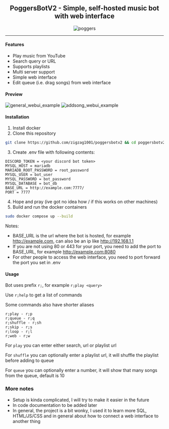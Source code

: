 <h2 align="center"> PoggersBotV2 - Simple, self-hosted music bot with web interface </h2>

<p align="center">
    <img src="https://i.ibb.co/Nyy13p0/poggers.png" alt="poggers">
</p>

---


#### Features

- Play music from YouTube
- Search query or URL
- Supports playlists
- Multi server support
- Simple web interface
- Edit queue (i.e. drag songs) from web interface

#### Preview
![general_webui_example](https://github.com/zigzag1001/poggersbotv2/assets/72932714/39e4dfaa-100c-4414-8fad-2a50c23b233f)
![addsong_webui_example](https://github.com/zigzag1001/poggersbotv2/assets/72932714/58113ee9-5364-4743-b901-c1ae19349b46)

#### Installation

1. Install docker
2. Clone this repository
```bash
git clone https://github.com/zigzag1001/poggersbotv2 && cd poggersbotv2
```
3. Create .env file with following contents:
```env
DISCORD_TOKEN = <your discord bot token>
MYSQL_HOST = mariadb
MARIADB_ROOT_PASSWORD = root_password
MYSQL_USER = bot_user
MYSQL_PASSWORD = bot_password
MYSQL_DATABASE = bot_db
BASE_URL = http://example.com:7777/
PORT = 7777
```
4. Hope and pray (ive got no idea how / if this works on other machines)
5. Build and run the docker containers
```bash
sudo docker compose up --build
```

Notes:
- BASE_URL is the url where the bot is hosted, for example http://example.com, can also be an ip like http://192.168.1.1
- If you are not using 80 or 443 for your port, you need to add the port to BASE_URL, for example http://example.com:8080
- For other people to access the web interface, you need to port forward the port you set in .env

#### Usage

Bot uses prefix `r;`, for example `r;play <query>`

Use `r;help` to get a list of commands

Some commands also have shorter aliases
```
r;play - r;p
r;queue - r;q
r;shuffle - r;sh
r;skip - r;s
r;loop - r;l
r;web - r;w
```

For `play` you can enter either search, url or playlist url

For `shuffle` you can optionally enter a playlist url, it will shuffle the playlist before adding to queue

For `queue` you can optionally enter a number, it will show that many songs from the queue, default is 10

### More notes
- Setup is kinda complicated, I will try to make it easier in the future
- In code documentation to be added later
- In general, the project is a bit wonky, I used it to learn more SQL, HTML/JS/CSS and in general about how to connect a web interface to another thing
